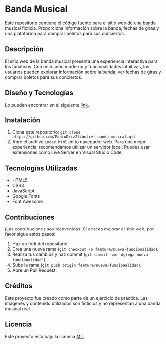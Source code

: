 # Banda Musical

Este repositorio contiene el código fuente para el sitio web de una banda musical ficticia. Proporciona información sobre la banda, fechas de giras y una plataforma para comprar boletos para sus conciertos.

## Descripción

El sitio web de la banda musical presenta una experiencia interactiva para los fanáticos. Con un diseño moderno y funcionalidades intuitivas, los usuarios pueden explorar información sobre la banda, ver fechas de giras y comprar boletos para sus conciertos.

## Diseño y Tecnologías

Lo pueden encontrar en el siguiente [link](https://www.figma.com/design/JnJjkxXpTFy8RO2kIP7kuX/UNTREF---Banda-Musical?node-id=0-1&t=92qDeXgfe9mORnmz-1).

## Instalación

1. Clona este repositorio: `git clone https://github.com/FabioDrizZt/untref-banda-musical.git`
2. Abre el archivo `index.html` en tu navegador web. Para una mejor experiencia, recomendamos utilizar un servidor local. Puedes usar extensiones como Live Server en Visual Studio Code.

## Tecnologías Utilizadas

- HTML5
- CSS3
- JavaScript
- Google Fonts
- Font Awesome

## Contribuciones

¡Las contribuciones son bienvenidas! Si deseas mejorar el sitio web, por favor sigue estos pasos:

1. Haz un fork del repositorio.
2. Crea una nueva rama (`git checkout -b feature/nueva-funcionalidad`).
3. Realiza tus cambios y haz commit (`git commit -am 'Agrega nueva funcionalidad'`).
4. Sube la rama (`git push origin feature/nueva-funcionalidad`).
5. Abre un Pull Request.

## Créditos

Este proyecto fue creado como parte de un ejercicio de práctica. Las imágenes y contenido utilizados son ficticios y no representan a una banda musical real.

## Licencia

Este proyecto está bajo la licencia [MIT](https://opensource.org/licenses/MIT).

